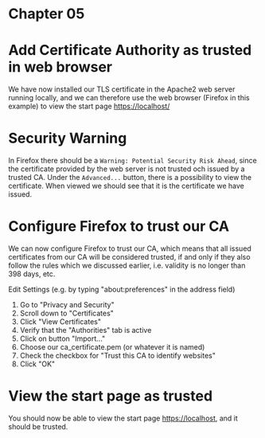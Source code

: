 # Chapter 05

# Add Certificate Authority as trusted in web browser

We have now installed our TLS certificate in the Apache2 web server running locally, and we can therefore use the web browser (Firefox in this example) to view the start page <https://localhost/>

# Security Warning

In Firefox there should be a `Warning: Potential Security Risk Ahead`, since the certificate provided by the web server is not trusted och issued by a trusted CA. Under the `Advanced...` button, there is a possibility to view the certificate. When viewed we should see that it is the certificate we have issued.

# Configure Firefox to trust our CA

We can now configure Firefox to trust our CA, which means that all issued certificates from our CA will be considered trusted, if and only if they also follow the rules which we discussed earlier, i.e. validity is no longer than 398 days, etc.

Edit Settings (e.g. by typing "about:preferences" in the address field)

1. Go to "Privacy and Security"
2. Scroll down to "Certificates"
3. Click "View Certificates"
4. Verify that the "Authorities" tab is active
5. Click on button "Import..."
6. Choose our ca_certificate.pem (or whatever it is named)
7. Check the checkbox for "Trust this CA to identify websites"
8. Click "OK"

# View the start page as trusted

You should now be able to view the start page <https://localhost>, and it should be trusted.
